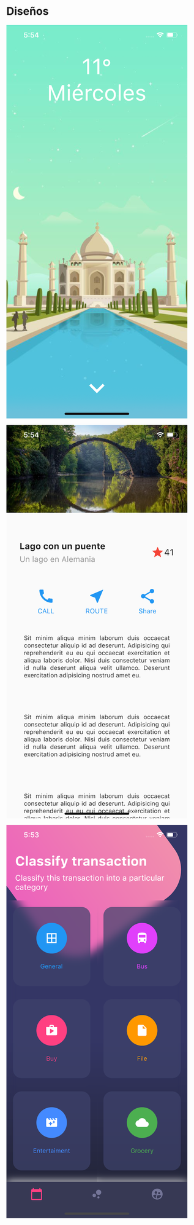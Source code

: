 # Diseños

![screen1](https://raw.githubusercontent.com/teulys/Flutter-Desing/master/assets/screen1.png)

![screen2](https://raw.githubusercontent.com/teulys/Flutter-Desing/master/assets/screen2.png)

![screen3](https://raw.githubusercontent.com/teulys/Flutter-Desing/master/assets/screen3.png)
